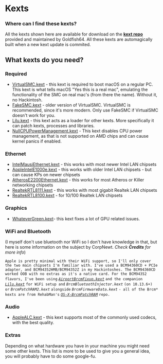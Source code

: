 # Kexts

### Where can I find these kexts?

All the kexts shown here are available for download on the [**kext repo**](https://1drv.ms/f/s!AiP7m5LaOED-m-J8-MLJGnOgAqnjGw) provided and maintained by Goldfish64. All these kexts are automagically built when a new kext update is commited.

## What kexts do you need?

### Required
* [VirtualSMC.kext](https://github.com/acidanthera/VirtualSMC) - this kext is required to boot macOS on a regular PC. This kext is what tells macOS "Yes this is a real mac", emulating the functionality of the SMC on real mac's \(from there the name\). Without it, no Hackintosh.
* [FakeSMC.kext](https://github.com/RehabMan/OS-X-FakeSMC-kozlek) - older version of VirtualSMC. VirtualSMC is recommended, since it's more modern. Only use FakeSMC if VirtualSMC doesn't work for you.
* [Lilu.kext](https://github.com/acidanthera/Lilu) _-_ this kext acts as a loader for other kexts. More specifically it can patch kexts, processes and libraries.
* [NullCPUPowerManagement.kext](https://github.com/corpnewt/NullCPUPowerManagement) _-_ This kext disables CPU power management, as that is not supported on AMD chips and can cause kernel panics if enabled.

### Ethernet

* _​_[IntelMausiEthernet.kext](https://github.com/Mieze/IntelMausiEthernet) - this works with most newer Intel LAN chipsets
* _​_[AppleIntelE1000e.kext](https://sourceforge.net/projects/osx86drivers/) - this works with older Intel LAN chipsets - but can cause KPs on newer chipsets
* _​_[AtherosE2200Ethernet.kext](https://github.com/Mieze/AtherosE2200Ethernet) - this works for most Atheros or Killer networking chipsets
* _​_[RealtekRTL8111.kext](https://github.com/Mieze/RTL8111_driver_for_OS_X) - this works with most gigabit Realtek LAN chipsets
* _​_[RealtekRTL8100.kext](https://github.com/Mieze/RealtekRTL8100) - for 10/100 Realtek LAN chipsets

### Graphics

* [WhateverGreen.kext](https://github.com/acidanthera/WhateverGreen)_-_ this kext fixes a lot of GPU related issues.

### WiFi and Bluetooth <a id="wifi-and-bluetooth"></a>

\(I myself don't use bluetooth nor WiFi so I don't have knowledge in that, but here is some information on the subject by CorpNewt. _Check **Credits** for more info_\)  
  
`Apple is pretty minimal with their WiFi support, so I'll only cover the two main chipsets I'm familiar with. I've used a BCM94360CD + PCIe adapter, and BCM94352HMB/BCM94352Z in my Hackintoshes. The BCM94360CD worked OOB with no extras as it's a native card. For the BCM94352 flavors, I've been using` [_`AirportBrcmFixup.kext`_](https://github.com/acidanthera/AirportBrcmFixup) `and the companion` [_`Lilu.kext`_](https://github.com/vit9696/Lilu/releases) `for WiFi setup and` _`BrcmBluetoothInjector.kext`_ `(on 10.13.6+) or` _`BrcmPatchRAM2.kext`_ `alongside` _`BrcmFirmwareData.kext`_ `- all of the Brcm* kexts are from RehabMan's` [_`OS-X-BrcmPatchRAM`_](https://github.com/RehabMan/OS-X-BrcmPatchRAM) `repo.`

### Audio

* [AppleALC.kext](https://github.com/acidanthera/AppleALC) _-_ this kext supports most of the commonly used codecs, with the best quality.

### Extras

Depending on what hardware you have in your machine you might need some other kexts. This list is more to be used to give you a general idea, you will probably have to do some google-fu.

